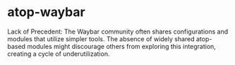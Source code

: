 # atop-waybar
Lack of Precedent: The Waybar community often shares configurations and modules that utilize simpler tools. The absence of widely shared atop-based modules might discourage others from exploring this integration, creating a cycle of underutilization.
